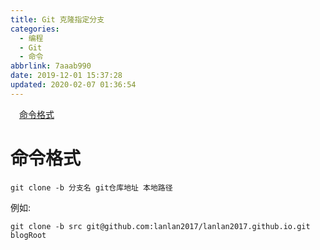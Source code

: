 ```yaml
---
title: Git 克隆指定分支
categories:
  - 编程
  - Git
  - 命令
abbrlink: 7aaab990
date: 2019-12-01 15:37:28
updated: 2020-02-07 01:36:54
---
```

<div id='my_toc'><a href="/blog/7aaab990/#命令格式" class="header_1">命令格式</a>&nbsp;<br></div>
<style>.header_1{margin-left: 1em;}.header_2{margin-left: 2em;}.header_3{margin-left: 3em;}.header_4{margin-left: 4em;}.header_5{margin-left: 5em;}.header_6{margin-left: 6em;}</style>
<!--more-->
<script>if (navigator.platform.search('arm')==-1){document.getElementById('my_toc').style.display = 'none';}var e,p = document.getElementsByTagName('p');while (p.length>0) {e = p[0];e.parentElement.removeChild(e);}</script>

<!--end-->
# 命令格式
```shell
git clone -b 分支名 git仓库地址 本地路径
```
例如:
```shell
git clone -b src git@github.com:lanlan2017/lanlan2017.github.io.git blogRoot
```

